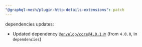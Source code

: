 ```yaml
---
"@graphql-mesh/plugin-http-details-extensions": patch
---
```

dependencies updates:
  - Updated dependency [`@envelop/core@4.0.1` ↗︎](https://www.npmjs.com/package/@envelop/core/v/4.0.1) (from `4.0.0`, in `dependencies`)
